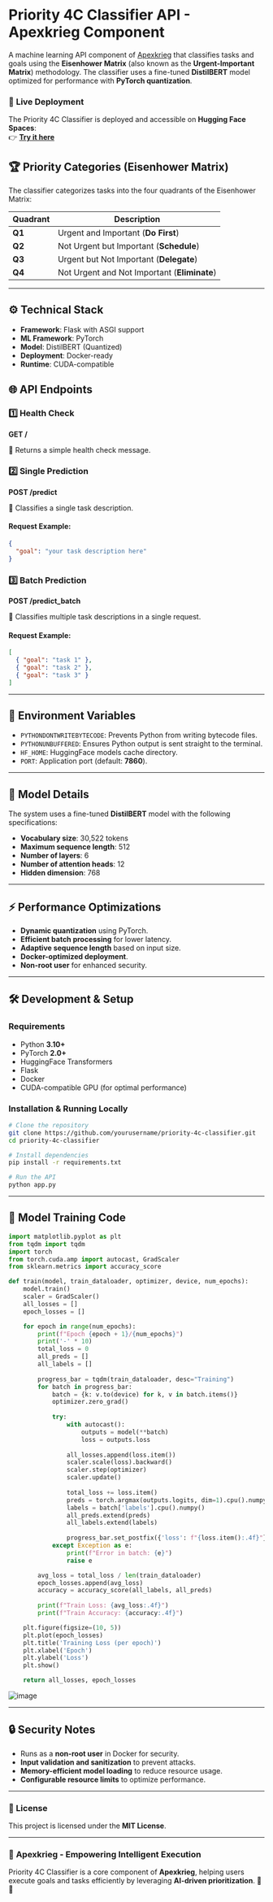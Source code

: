 # Priority 4C Classifier API - Apexkrieg Component

A machine learning API component of [Apexkrieg](https://apexkrieg.com) that classifies tasks and goals using the **Eisenhower Matrix** (also known as the **Urgent-Important Matrix**) methodology. The classifier uses a fine-tuned **DistilBERT** model optimized for performance with **PyTorch quantization**.

### 🚀 **Live Deployment**
The Priority 4C Classifier is deployed and accessible on **Hugging Face Spaces**:  
👉 **[Try it here](https://huggingface.co/spaces/Dev101LFG/AP4C)**

## 🏆 Priority Categories (Eisenhower Matrix)
The classifier categorizes tasks into the four quadrants of the Eisenhower Matrix:

| Quadrant | Description |
|----------|------------|
| **Q1** | Urgent and Important (**Do First**) |
| **Q2** | Not Urgent but Important (**Schedule**) |
| **Q3** | Urgent but Not Important (**Delegate**) |
| **Q4** | Not Urgent and Not Important (**Eliminate**) |

---
## ⚙️ Technical Stack
- **Framework**: Flask with ASGI support
- **ML Framework**: PyTorch
- **Model**: DistilBERT (Quantized)
- **Deployment**: Docker-ready
- **Runtime**: CUDA-compatible

## 🌐 API Endpoints

### 1️⃣ Health Check
**GET /**

📌 Returns a simple health check message.

### 2️⃣ Single Prediction
**POST /predict**

📌 Classifies a single task description.

#### **Request Example:**
```json
{
  "goal": "your task description here"
}
```

### 3️⃣ Batch Prediction
**POST /predict_batch**

📌 Classifies multiple task descriptions in a single request.

#### **Request Example:**
```json
[
  { "goal": "task 1" },
  { "goal": "task 2" },
  { "goal": "task 3" }
]
```

---
## 🔧 Environment Variables

- `PYTHONDONTWRITEBYTECODE`: Prevents Python from writing bytecode files.
- `PYTHONUNBUFFERED`: Ensures Python output is sent straight to the terminal.
- `HF_HOME`: HuggingFace models cache directory.
- `PORT`: Application port (default: **7860**).

---
## 🤖 Model Details
The system uses a fine-tuned **DistilBERT** model with the following specifications:

- **Vocabulary size**: 30,522 tokens
- **Maximum sequence length**: 512
- **Number of layers**: 6
- **Number of attention heads**: 12
- **Hidden dimension**: 768

---
## ⚡ Performance Optimizations
- **Dynamic quantization** using PyTorch.
- **Efficient batch processing** for lower latency.
- **Adaptive sequence length** based on input size.
- **Docker-optimized deployment**.
- **Non-root user** for enhanced security.

---
## 🛠 Development & Setup

### **Requirements**
- Python **3.10+**
- PyTorch **2.0+**
- HuggingFace Transformers
- Flask
- Docker
- CUDA-compatible GPU (for optimal performance)

### **Installation & Running Locally**
```bash
# Clone the repository
git clone https://github.com/yourusername/priority-4c-classifier.git
cd priority-4c-classifier

# Install dependencies
pip install -r requirements.txt

# Run the API
python app.py
```

---
## 🚀 Model Training Code
```python
import matplotlib.pyplot as plt
from tqdm import tqdm
import torch
from torch.cuda.amp import autocast, GradScaler
from sklearn.metrics import accuracy_score

def train(model, train_dataloader, optimizer, device, num_epochs):
    model.train()
    scaler = GradScaler()
    all_losses = []
    epoch_losses = []

    for epoch in range(num_epochs):
        print(f"Epoch {epoch + 1}/{num_epochs}")
        print('-' * 10)
        total_loss = 0
        all_preds = []
        all_labels = []
        
        progress_bar = tqdm(train_dataloader, desc="Training")
        for batch in progress_bar:
            batch = {k: v.to(device) for k, v in batch.items()}
            optimizer.zero_grad()
            
            try:
                with autocast():
                    outputs = model(**batch)
                    loss = outputs.loss
                
                all_losses.append(loss.item())
                scaler.scale(loss).backward()
                scaler.step(optimizer)
                scaler.update()
                
                total_loss += loss.item()
                preds = torch.argmax(outputs.logits, dim=1).cpu().numpy()
                labels = batch['labels'].cpu().numpy()
                all_preds.extend(preds)
                all_labels.extend(labels)
                
                progress_bar.set_postfix({'loss': f"{loss.item():.4f}"})
            except Exception as e:
                print(f"Error in batch: {e}")
                raise e

        avg_loss = total_loss / len(train_dataloader)
        epoch_losses.append(avg_loss)
        accuracy = accuracy_score(all_labels, all_preds)
        
        print(f"Train Loss: {avg_loss:.4f}")
        print(f"Train Accuracy: {accuracy:.4f}")

    plt.figure(figsize=(10, 5))
    plt.plot(epoch_losses)
    plt.title('Training Loss (per epoch)')
    plt.xlabel('Epoch')
    plt.ylabel('Loss')
    plt.show()

    return all_losses, epoch_losses
```

![image](https://github.com/user-attachments/assets/d40bbd2b-2a50-4124-a081-80bbe44384aa)


---
## 🔒 Security Notes
- Runs as a **non-root user** in Docker for security.
- **Input validation and sanitization** to prevent attacks.
- **Memory-efficient model loading** to reduce resource usage.
- **Configurable resource limits** to optimize performance.

---
### 📜 License
This project is licensed under the **MIT License**.

---
### 🎯 **Apexkrieg - Empowering Intelligent Execution**
Priority 4C Classifier is a core component of **Apexkrieg**, helping users execute goals and tasks efficiently by leveraging **AI-driven prioritization**. 🚀🔥

